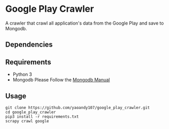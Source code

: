 # Google Play Crawler

A crawler that crawl all application's data from the Google Play and save to Mongodb.

## Dependencies

## Requirements
- Python 3
- Mongodb
  Please Follow the [Mongodb Manual](https://docs.mongodb.com/manual/installation/)

## Usage

```
git clone https://github.com/yaoandy107/google_play_crawler.git
cd google_play_crawler
pip3 install -r requirements.txt
scrapy crawl google
```